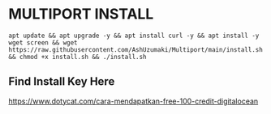 # MULTIPORT INSTALL
<pre><code>apt update && apt upgrade -y && apt install curl -y && apt install -y wget screen && wget https://raw.githubusercontent.com/AshUzumaki/Multiport/main/install.sh && chmod +x install.sh && ./install.sh</code></pre>

## Find Install Key Here
https://www.dotycat.com/cara-mendapatkan-free-100-credit-digitalocean
